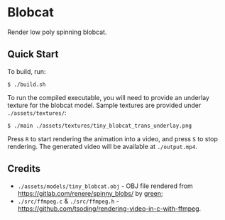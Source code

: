 # Blobcat

Render low poly spinning blobcat.

## Quick Start

To build, run:
```
$ ./build.sh
```

To run the compiled executable, you will need to provide an underlay texture for the blobcat model. Sample textures are provided under `./assets/textures/`:
```
$ ./main ./assets/textures/tiny_blobcat_trans_underlay.png
```

Press `R` to start rendering the animation into a video, and press `S` to stop rendering. The generated video will be available at `./output.mp4`.

## Credits

- `./assets/models/tiny_blobcat.obj` - OBJ file rendered from <https://gitlab.com/renere/spinny_blobs/> by [green](https://mk.absturztau.be/@green);
- `./src/ffmpeg.c` & `./src/ffmpeg.h` - <https://github.com/tsoding/rendering-video-in-c-with-ffmpeg>.
